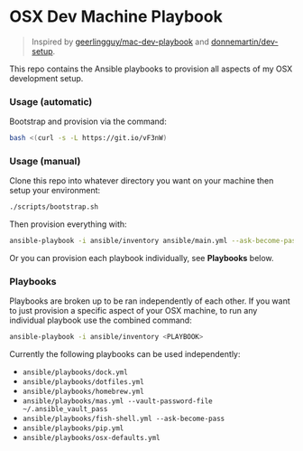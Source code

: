# OSX Dev Machine Playbook

> Inspired by [geerlingguy/mac-dev-playbook](https://github.com/geerlingguy/mac-dev-playbook) and [donnemartin/dev-setup](https://github.com/donnemartin/dev-setup).

This repo contains the Ansible playbooks to provision all aspects of my OSX development setup.

### Usage (automatic)

Bootstrap and provision via the command:
```bash
bash <(curl -s -L https://git.io/vF3nW)
```

### Usage (manual)

Clone this repo into whatever directory you want on your machine then setup your environment:
```bash
./scripts/bootstrap.sh
```

Then provision everything with:
```bash
ansible-playbook -i ansible/inventory ansible/main.yml --ask-become-pass
```

Or you can provision each playbook individually, see **Playbooks** below.

### Playbooks
Playbooks are broken up to be ran independently of each other.  If you want to just provision a specific aspect of your OSX machine, to run any individual playbook use the combined command:
```bash
ansible-playbook -i ansible/inventory <PLAYBOOK>
```

Currently the following playbooks can be used independently:

 - `ansible/playbooks/dock.yml`
 - `ansible/playbooks/dotfiles.yml`
 - `ansible/playbooks/homebrew.yml`
 - `ansible/playbooks/mas.yml --vault-password-file ~/.ansible_vault_pass`
 - `ansible/playbooks/fish-shell.yml --ask-become-pass`
 - `ansible/playbooks/pip.yml`
 - `ansible/playbooks/osx-defaults.yml`
